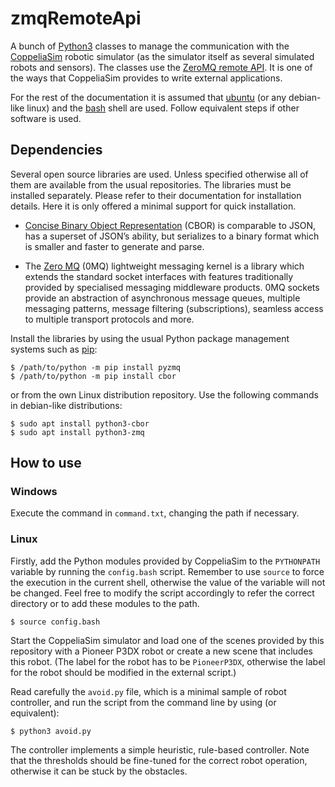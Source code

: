 # zmqRemoteApi

A bunch of [Python3](https://www.python.org/) classes to manage the communication with the [CoppeliaSim](https://www.coppeliarobotics.com/) robotic simulator (as the simulator itself as several simulated robots and sensors).  The classes use the [ZeroMQ remote API](https://www.coppeliarobotics.com/helpFiles/en/zmqRemoteApiOverview.htm).  It is one of the ways that CoppeliaSim provides to write external applications.

For the rest of the documentation it is assumed that [ubuntu](https://ubuntu.com/) (or any debian-like linux) and the [bash](https://www.gnu.org/software/bash/) shell are used.  Follow equivalent steps if other software is used.

## Dependencies

Several open source libraries are used.  Unless specified otherwise all of them are available from the usual repositories.  The libraries must be installed separately. Please refer to their documentation for installation details. Here it is only offered a minimal support for quick installation.

* [Concise Binary Object Representation](https://bitbucket.org/bodhisnarkva/cbor) (CBOR) is comparable to JSON, has a superset of JSON’s ability, but serializes to a binary format which is smaller and faster to generate and parse.

* The [Zero MQ](https://www.zeromq.org/) (0MQ) lightweight messaging kernel is a library which extends the standard socket interfaces with features traditionally provided by specialised messaging middleware products. 0MQ sockets provide an abstraction of asynchronous message queues, multiple messaging patterns, message filtering (subscriptions), seamless access to multiple transport protocols and more.

Install the libraries by using the usual Python package management systems such as [pip](https://packaging.python.org/en/latest/tutorials/installing-packages/):

```
$ /path/to/python -m pip install pyzmq
$ /path/to/python -m pip install cbor
```

or from the own Linux distribution repository. Use the following commands in debian-like distributions:

```
$ sudo apt install python3-cbor
$ sudo apt install python3-zmq
```

## How to use

### Windows
Execute the command in ``command.txt``, changing the path if necessary.

### Linux
Firstly, add the Python modules provided by CoppeliaSim to the ``PYTHONPATH`` variable by running the ``config.bash`` script.  Remember to use ``source`` to force the execution in the current shell, otherwise the value of the variable will not be changed.  Feel free to modify the script accordingly to refer the correct directory or to add these modules to the path.

```
$ source config.bash
```

Start the CoppeliaSim simulator and load one of the scenes provided by this repository with a Pioneer P3DX robot or create a new scene that includes this robot.  (The label for the robot has to be ``PioneerP3DX``, otherwise the label for the robot should be modified in the external script.)

Read carefully the ``avoid.py`` file, which is a minimal sample of robot controller, and run the script from the command line by using (or equivalent):

```
$ python3 avoid.py
```

The controller implements a simple heuristic, rule-based controller.  Note that the thresholds should be fine-tuned for the correct robot operation, otherwise it can be stuck by the obstacles.

